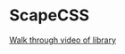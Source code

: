 # ScapeCSS

[Walk through video of library](https://www.loom.com/share/e29ec01cfdae49ceae03ee9de02ea939?sharedAppSource=personal_library)
